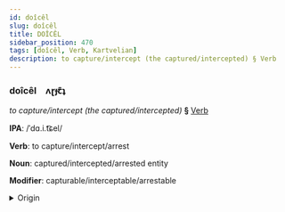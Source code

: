 ```yaml
---
id: doîcêl
slug: doîcêl
title: DOÎCÊL
sidebar_position: 470
tags: [doîcêl, Verb, Kartvelian]
description: to capture/intercept (the captured/intercepted) § Verb
---
```


### doîcêl&emsp;<span kind="abugida">ʌɽɟꞇ͊ʇ</span>

*to capture/intercept (the captured/intercepted)* **§** [Verb](../../tags/Verb)

**IPA**: /ˈdɑ.i.t͡ɕel/

**Verb**: to capture/intercept/arrest

**Noun**: captured/intercepted/arrested entity

**Modifier**: capturable/interceptable/arrestable

<details>
    <summary>Origin</summary>
    Georgian დაიჭერს daič̣ers [d̥ait͡ʃʼeɾs]<br/>
    <em>Kartvelian Language Family</em>
</details>